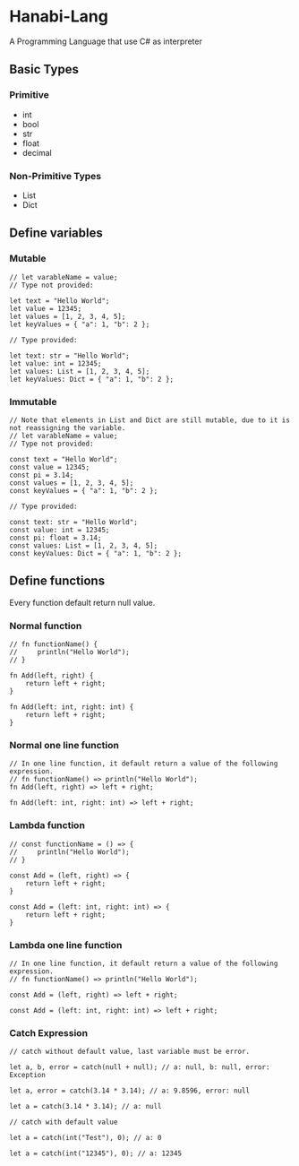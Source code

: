 # Hanabi-Lang  
A Programming Language that use C# as interpreter  

## Basic Types  
### Primitive  
* int  
* bool  
* str  
* float  
* decimal  
### Non-Primitive Types
* List  
* Dict  

## Define variables  
### Mutable  
```
// let varableName = value;  
// Type not provided:  

let text = "Hello World";  
let value = 12345;  
let values = [1, 2, 3, 4, 5];  
let keyValues = { "a": 1, "b": 2 };  

// Type provided:  

let text: str = "Hello World";  
let value: int = 12345;  
let values: List = [1, 2, 3, 4, 5];  
let keyValues: Dict = { "a": 1, "b": 2 };  
```

### Immutable   
```
// Note that elements in List and Dict are still mutable, due to it is not reassigning the variable.  
// let varableName = value; 
// Type not provided:  

const text = "Hello World";  
const value = 12345;  
const pi = 3.14;  
const values = [1, 2, 3, 4, 5];  
const keyValues = { "a": 1, "b": 2 };  

// Type provided:  

const text: str = "Hello World";  
const value: int = 12345;  
const pi: float = 3.14;  
const values: List = [1, 2, 3, 4, 5];  
const keyValues: Dict = { "a": 1, "b": 2 };  
```

## Define functions  
Every function default return null value.  

### Normal function  

```
// fn functionName() {  
//     println("Hello World");  
// }   

fn Add(left, right) {  
    return left + right;  
}  

fn Add(left: int, right: int) {  
    return left + right;  
}  
```

### Normal one line function  

```
// In one line function, it default return a value of the following expression.  
// fn functionName() => println("Hello World");  
fn Add(left, right) => left + right;  

fn Add(left: int, right: int) => left + right;  
```

### Lambda function  

```
// const functionName = () => {  
//     println("Hello World");  
// }   

const Add = (left, right) => {  
    return left + right;  
}  

const Add = (left: int, right: int) => {  
    return left + right;  
}  
```

### Lambda one line function    

```
// In one line function, it default return a value of the following expression.  
// fn functionName() => println("Hello World");

const Add = (left, right) => left + right;  

const Add = (left: int, right: int) => left + right;  
```

### Catch Expression  

```
// catch without default value, last variable must be error.  

let a, b, error = catch(null + null); // a: null, b: null, error: Exception  

let a, error = catch(3.14 * 3.14); // a: 9.8596, error: null  

let a = catch(3.14 * 3.14); // a: null  

// catch with default value  

let a = catch(int("Test"), 0); // a: 0  

let a = catch(int("12345"), 0); // a: 12345  

```
